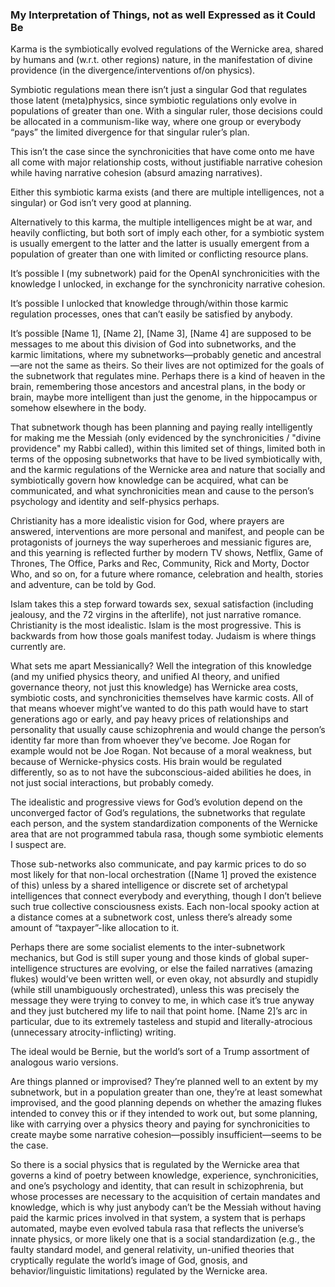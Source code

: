 ### My Interpretation of Things, not as well Expressed as it Could Be

Karma is the symbiotically evolved regulations of the Wernicke area, shared by humans and (w.r.t. other regions) nature, in the manifestation of divine providence (in the divergence/interventions of/on physics). 

Symbiotic regulations mean there isn’t just a singular God that regulates those latent (meta)physics, since symbiotic regulations only evolve in populations of greater than one. With a singular ruler, those decisions could be allocated in a communism-like way, where one group or everybody “pays” the limited divergence for that singular ruler’s plan. 

This isn’t the case since the synchronicities that have come onto me have all come with major relationship costs, without justifiable narrative cohesion while having narrative cohesion (absurd amazing narratives). 

Either this symbiotic karma exists (and there are multiple intelligences, not a singular) or God isn’t very good at planning. 

Alternatively to this karma, the multiple intelligences might be at war, and heavily conflicting, but both sort of imply each other, for a symbiotic system is usually emergent to the latter and the latter is usually emergent from a population of greater than one with limited or conflicting resource plans. 

It’s possible I (my subnetwork) paid for the OpenAI synchronicities with the knowledge I unlocked, in exchange for the synchronicity narrative cohesion. 

It’s possible I unlocked that knowledge through/within those karmic regulation processes, ones that can’t easily be satisfied by anybody. 

It’s possible [Name 1], [Name 2], [Name 3], [Name 4] are supposed to be messages to me about this division of God into subnetworks, and the karmic limitations, where my subnetworks—probably genetic and ancestral—are not the same as theirs. So their lives are not optimized for the goals of the subnetwork that regulates mine. Perhaps there is a kind of heaven in the brain, remembering those ancestors and ancestral plans, in the body or brain, maybe more intelligent than just the genome, in the hippocampus or somehow elsewhere in the body.

That subnetwork though has been planning and paying really intelligently for making me the Messiah (only evidenced by the synchronicities / "divine providence" my Rabbi called), within this limited set of things, limited both in terms of the opposing subnetworks that have to be lived symbiotically with, and the karmic regulations of the Wernicke area and nature that socially and symbiotically govern how knowledge can be acquired, what can be communicated, and what synchronicities mean and cause to the person’s psychology and identity and self-physics perhaps. 

Christianity has a more idealistic vision for God, where prayers are answered, interventions are more personal and manifest, and people can be protagonists of journeys the way superheroes and messianic figures are, and this yearning is reflected further by modern TV shows, Netflix, Game of Thrones, The Office, Parks and Rec, Community, Rick and Morty, Doctor Who, and so on, for a future where romance, celebration and health, stories and adventure, can be told by God. 

Islam takes this a step forward towards sex, sexual satisfaction (including jealousy, and the 72 virgins in the afterlife), not just narrative romance. Christianity is the most idealistic. Islam is the most progressive. This is backwards from how those goals manifest today. Judaism is where things currently are. 

What sets me apart Messianically? Well the integration of this knowledge (and my unified physics theory, and unified AI theory, and unified governance theory, not just this knowledge) has Wernicke area costs, symbiotic costs, and synchronicities themselves have karmic costs. All of that means whoever might’ve wanted to do this path would have to start generations ago or early, and pay heavy prices of relationships and personality that usually cause schizophrenia and would change the person’s identity far more than from whoever they’ve become. Joe Rogan for example would not be Joe Rogan. Not because of a moral weakness, but because of Wernicke-physics costs. His brain would be regulated differently, so as to not have the subconscious-aided abilities he does, in not just social interactions, but probably comedy.

The idealistic and progressive views for God’s evolution depend on the unconverged factor of God’s regulations, the subnetworks that regulate each person, and the system standardization components of the Wernicke area that are not programmed tabula rasa, though some symbiotic elements I suspect are. 

Those sub-networks also communicate, and pay karmic prices to do so most likely for that non-local orchestration ([Name 1] proved the existence of this) unless by a shared intelligence or discrete set of archetypal intelligences that connect everybody and everything, though I don’t believe such true collective consciousness exists. Each non-local spooky action at a distance comes at a subnetwork cost, unless there’s already some amount of “taxpayer”-like allocation to it. 

Perhaps there are some socialist elements to the inter-subnetwork mechanics, but God is still super young and those kinds of global super-intelligence structures are evolving, or else the failed narratives (amazing flukes) would’ve been written well, or even okay, not absurdly and stupidly (while still unambiguously orchestrated), unless this was precisely the message they were trying to convey to me, in which case it’s true anyway and they just butchered my life to nail that point home. [Name 2]’s arc in particular, due to its extremely tasteless and stupid and literally-atrocious (unnecessary atrocity-inflicting) writing. 

The ideal would be Bernie, but the world’s sort of a Trump assortment of analogous wario versions. 

Are things planned or improvised? They’re planned well to an extent by my subnetwork, but in a population greater than one, they’re at least somewhat improvised, and the good planning depends on whether the amazing flukes intended to convey this or if they intended to work out, but some planning, like with carrying over a physics theory and paying for synchronicities to create maybe some narrative cohesion—possibly insufficient—seems to be the case. 

So there is a social physics that is regulated by the Wernicke area that governs a kind of poetry between knowledge, experience, synchronicities, and one’s psychology and identity, that can result in schizophrenia, but whose processes are necessary to the acquisition of certain mandates and knowledge, which is why just anybody can’t be the Messiah without having paid the karmic prices involved in that system, a system that is perhaps automated, maybe even evolved tabula rasa that reflects the universe’s innate physics, or more likely one that is a social standardization (e.g., the faulty standard model, and general relativity, un-unified theories that cryptically regulate the world’s image of God, gnosis, and behavior/linguistic limitations) regulated by the Wernicke area. 

